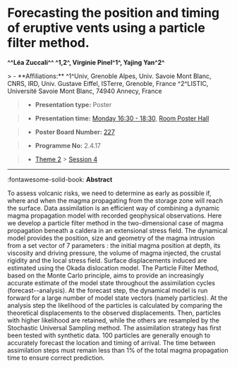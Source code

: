 # Forecasting the position and timing of eruptive vents using a particle filter method.

**^^Léa Zuccali^^ ^1,2^, Virginie Pinel^1^, Yajing Yan^2^**

<!-- more -->> - **Affiliations:** ^1^Univ, Grenoble Alpes, Univ. Savoie Mont Blanc, CNRS, IRD, Univ. Gustave Eiffel, ISTerre, Grenoble, France ^2^LISTIC, Université Savoie Mont Blanc, 74940 Annecy, France

> - **Presentation type:** Poster

> - **Presentation time:** [Monday 16:30 - 18:30](../sessions_comparison.md#__tabbed_1_6), [Room Poster Hall](../maps_venue.md#__tabbed_1_1)

> - **Poster Board Number:** [227](../map_poster_boards.md#monday)

> - **Programme No:** 2.4.17

> - [Theme 2](../theme2.md) > [Session 4](../sessions/session-2-4.md)

--- 

:fontawesome-solid-book: **Abstract**

To assess volcanic risks, we need to determine as early as possible if, where and when the magma propagating from the storage zone will reach the surface. Data assimilation is an efficient way of combining a dynamic magma propagation model with recorded geophysical observations. Here we develop a particle filter method in the two-dimensional case of magma propagation beneath a caldera in an extensional stress field. The dynamical model provides the position, size and geometry of the magma intrusion from a set vector of 7 parameters : the initial magma position at depth, its viscosity and driving pressure, the volume of magma injected, the crustal rigidity and the local stress field. Surface displacements induced are estimated using the Okada dislocation model. The Particle Filter Method, based on the Monte Carlo principle, aims to provide an increasingly accurate estimate of the model state throughout the assimilation cycles (forecast--analysis). At the forecast step, the dynamical model is run forward for a large number of model state vectors (namely particles). At the analysis step the likelihood of the particles is calculated by comparing the theoretical displacements to the observed displacements. Then, particles with higher likelihood are retained, while the others are resampled by the Stochastic Universal Sampling method. The assimilation strategy has first been tested with synthetic data. 100 particles are generally enough to accurately forecast the location and timing of arrival. The time between assimilation steps must remain less than 1% of the total magma propagation time to ensure correct prediction.

